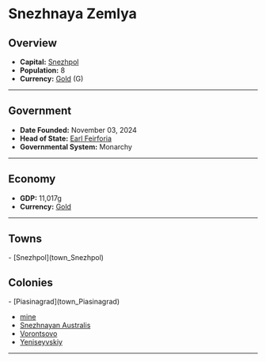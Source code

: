 <!--UNDEDITED FILE, remove this entire line if this file has been edited!-->
# <!--NAME-->Snezhnaya Zemlya<!--NAME-->

## Overview

- **Capital:** <!--CAPITAL_LINK-->[Snezhpol](Snezhpol_town)<!--CAPITAL_LINK-->
- **Population:** <!--POPULATION-->8<!--POPULATION-->
- **Currency:** <!--CURRENCY_LINK-->[Gold](Gold_currency)<!--CURRENCY_LINK--> (<!--CURRENCY_ABV-->G<!--CURRENCY_ABV-->)

---

## Government

- **Date Founded:** <!--FOUNDED-->November 03, 2024<!--FOUNDED-->
- **Head of State:** <!--LEADER_TITLE_LINK-->[Earl Feirforia](Feirforia_user)<!--LEADER_TITLE_LINK-->
- **Governmental System:** <!--GOVERNMENT-->Monarchy<!--GOVERNMENT-->

---

## Economy

- **GDP:** <!--GDP-->11,017g<!--GDP-->
- **Currency:** <!--CURRENCY_LINK-->[Gold](Gold_currency)<!--CURRENCY_LINK-->

---

## Towns

<!--TOWNS-->- [Snezhpol](town_Snezhpol)<!--TOWNS-->

## Colonies

<!--COLONIES-->- [Piasinagrad](town_Piasinagrad)
- [mine](town_mine)
- [Snezhnayan Australis](town_Snezhnayan_Australis)
- [Vorontsovo](town_Vorontsovo)
- [Yeniseyvskiy](town_Yeniseyvskiy)<!--COLONIES-->

---